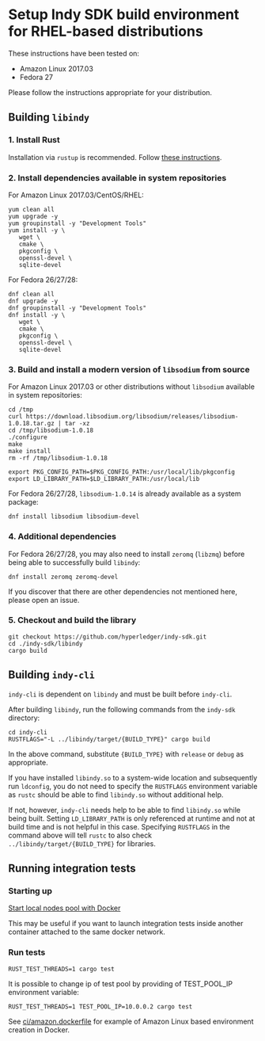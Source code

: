 # Setup Indy SDK build environment for RHEL-based distributions
These instructions have been tested on:
- Amazon Linux 2017.03
- Fedora 27

Please follow the instructions appropriate for your distribution.

## Building `libindy`
### 1. Install Rust
Installation via `rustup` is recommended. Follow
[these instructions](https://www.rust-lang.org/install.html).

### 2. Install dependencies available in system repositories

For Amazon Linux 2017.03/CentOS/RHEL:
```
yum clean all
yum upgrade -y
yum groupinstall -y "Development Tools"
yum install -y \
   wget \
   cmake \
   pkgconfig \
   openssl-devel \
   sqlite-devel
```

For Fedora 26/27/28:
```
dnf clean all
dnf upgrade -y
dnf groupinstall -y "Development Tools"
dnf install -y \
   wget \
   cmake \
   pkgconfig \
   openssl-devel \
   sqlite-devel
```

### 3. Build and install a modern version of `libsodium` from source
For Amazon Linux 2017.03 or other distributions without `libsodium` available in system repositories:
```
cd /tmp
curl https://download.libsodium.org/libsodium/releases/libsodium-1.0.18.tar.gz | tar -xz
cd /tmp/libsodium-1.0.18
./configure
make
make install
rm -rf /tmp/libsodium-1.0.18

export PKG_CONFIG_PATH=$PKG_CONFIG_PATH:/usr/local/lib/pkgconfig
export LD_LIBRARY_PATH=$LD_LIBRARY_PATH:/usr/local/lib
```

For Fedora 26/27/28, `libsodium-1.0.14` is already available as a system package:
```
dnf install libsodium libsodium-devel
```

### 4. Additional dependencies
For Fedora 26/27/28, you may also need to install `zeromq` (`libzmq`) before being able to successfully
build `libindy`:
```
dnf install zeromq zeromq-devel
```
If you discover that there are other dependencies not mentioned here, please open an issue.

### 5. Checkout and build the library
```
git checkout https://github.com/hyperledger/indy-sdk.git
cd ./indy-sdk/libindy
cargo build
```

## Building `indy-cli`
`indy-cli` is dependent on `libindy` and must be built before `indy-cli`.

After building `libindy`, run the following commands from the `indy-sdk` directory:
```
cd indy-cli
RUSTFLAGS="-L ../libindy/target/{BUILD_TYPE}" cargo build
```
In the above command, substitute `{BUILD_TYPE}` with `release` or `debug` as appropriate.

If you have installed `libindy.so` to a system-wide location and subsequently run `ldconfig`, you do not need
to specify the `RUSTFLAGS` environment variable as `rustc` should be able to find `libindy.so` without additional
help.

If not, however, `indy-cli` needs help to be able to find `libindy.so` while being built. Setting `LD_LIBRARY_PATH`
is only referenced at runtime and not at build time and is not helpful in this case. Specifying `RUSTFLAGS` in the
command above will tell `rustc` to also check `../libindy/target/{BUILD_TYPE}` for libraries.

## Running integration tests
### Starting up
[Start local nodes pool with Docker](https://github.com/hyperledger/indy-sdk/blob/master/README.md#how-to-start-local-nodes-pool-with-docker)

This may be useful if you want to launch integration tests inside another container attached to
the same docker network.

### Run tests

```
RUST_TEST_THREADS=1 cargo test
```

It is possible to change ip of test pool by providing of TEST_POOL_IP environment variable:

```
RUST_TEST_THREADS=1 TEST_POOL_IP=10.0.0.2 cargo test
```

See [ci/amazon.dockerfile](https://github.com/hyperledger/indy-sdk/blob/master/libindy/ci/amazon.dockerfile) for example of Amazon Linux based environment creation in Docker.
